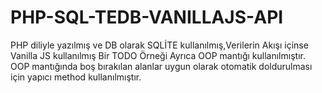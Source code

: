 # PHP-SQL-TEDB-VANILLAJS-API
PHP diliyle yazılmış ve DB olarak SQLİTE kullanılmış,Verilerin Akışı içinse Vanilla JS kullanılmış Bir TODO Örneği
Ayrıca OOP mantığı kullanılmıştır.
OOP mantığında boş bırakılan alanlar uygun olarak otomatik doldurulması için yapıcı method kullanılmıştır.
